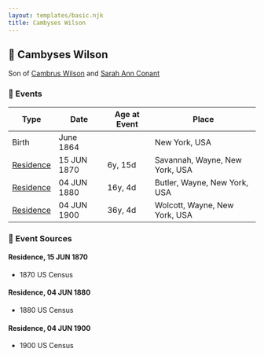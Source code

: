 ```yaml
---
layout: templates/basic.njk
title: Cambyses Wilson
---
```

## 🔵 Cambyses Wilson

Son of [Cambrus Wilson](/people/8/82575654) and [Sarah Ann Conant](/people/3/3929404)

### 📆 Events

Type | Date | Age at Event | Place
------ | ------ | ------ | ------
Birth | June 1864 |  | New York, USA
[Residence](#event-event-0) | 15 JUN 1870 | 6y, 15d | Savannah, Wayne, New York, USA
[Residence](#event-event-1) | 04 JUN 1880 | 16y, 4d | Butler, Wayne, New York, USA
[Residence](#event-event-2) | 04 JUN 1900 | 36y, 4d | Wolcott, Wayne, New York, USA

### 📰 Event Sources

#### <a id="event-event-0"></a> Residence, 15 JUN 1870
* 1870 US Census

#### <a id="event-event-1"></a> Residence, 04 JUN 1880
* 1880 US Census

#### <a id="event-event-2"></a> Residence, 04 JUN 1900
* 1900 US Census
